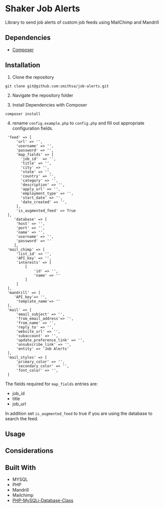 # Shaker Job Alerts

Library to send job alerts of custom job feeds using MailChimp and Mandrill

## Dependencies

*	[Composer](https://getcomposer.org/download/)

## Installation

1. Clone the repository
```
git clone git@github.com:smithsa/job-alerts.git
```

2. Navigate the repository folder

3. Install Dependencies with Composer

```
composer install
```

4. rename `config.example.php` to `config.php` and fill out appropriate configuration fields.

```
 'feed' => [
     'url' => '',
     'username' => '',
     'password' => '',
     'map_fields' => [
       'job_id'  => '',
       'title' => '',
       'city' => '',
       'state' => '',
       'country' => '',
       'category' => '',
       'description' => '',
       'apply_url' => '',
       'employment_type' => '',
       'start_date' => '',
       'date_created' => '',
     ],
     'is_augmented_feed' => True
 ],
    'database' => [
     'host' => '',
     'port' => '',
     'name' => '',
     'username' => '',
     'password' => ''
    ],
 'mail_chimp' => [
     'list_id' => '',
     'API_key' => '',
     'interests' => [
         [
             'id' => '',
             'name' => ''
         ]
     ]
 ],
 'mandrill' => [
    'API_key'=> '',
     'template_name'=> ''
 ],
 'mail' => [
     'email_subject' => '',
     'from_email_address'=> '',
     'from_name' => '',
     'reply_to' => '',
     'website_url' => '',
     'subaccount' => '',
     'update_preference_link' => '',
     'unsubscribe_link' => '',
     'entity' => 'Job Alerts'
 ],
 'mail_styles' => [
     'primary_color' => '',
     'secondary_color' => '',
     'font_color' => '',
 ]
```

The fields required for `map_fields` entries are:
*   job_id
*   title
*   job_url


In addition set `is_augmented_feed` to true if you are using the database to search the feed.

## Usage


## Considerations


## Built With

*   MYSQL
*   PHP
*   Mandrill
*   Mailchimp
*	[PHP-MySQLi-Database-Class](https://github.com/ThingEngineer/PHP-MySQLi-Database-Class)